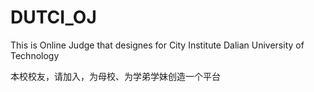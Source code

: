 # DUTCI_OJ
This is Online Judge that designes for City Institute Dalian University of Technology



本校校友，请加入，为母校、为学弟学妹创造一个平台

